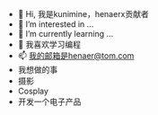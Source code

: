 - 👋 Hi, 我是kunimine，henaerx贡献者
- 👀 I’m interested in ...
- 🌱 I’m currently learning ...
- 💞️ 我喜欢学习编程
- 📫 我的邮箱是henaer@tom.com
- 我想做的事
- 摄影
- Cosplay
- 开发一个电子产品
